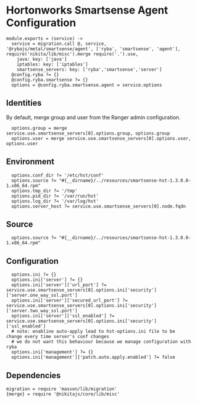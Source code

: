 
# Hortonworks Smartsense Agent Configuration

    module.exports = (service) ->
      service = migration.call @, service, '@rybajs/metal/smartsense/agent', ['ryba', 'smartsense', 'agent'], require('nikita/lib/misc').merge require('.').use,
        java: key: ['java']
        iptables: key: ['iptables']
        smartsense_servers: key: ['ryba','smartsense','server']
      @config.ryba ?= {}
      @config.ryba.smartsense ?= {}
      options = @config.ryba.smartsense.agent = service.options

## Identities

By default, merge group and user from the Ranger admin configuration.

      options.group = merge service.use.smartsense_servers[0].options.group, options.group
      options.user = merge service.use.smartsense_servers[0].options.user, options.user

## Environment
      
      options.conf_dir ?= '/etc/hst/conf'
      options.source ?= "#{__dirname}/../resources/smartsense-hst-1.3.0.0-1.x86_64.rpm"
      options.tmp_dir ?= '/tmp'
      options.pid_dir ?= '/var/run/hst'
      options.log_dir ?= '/var/log/hst'
      options.server_host ?= service.use.smartsense_servers[0].node.fqdn

## Source

      options.source ?= "#{__dirname}/../resources/smartsense-hst-1.3.0.0-1.x86_64.rpm"

## Configuration

      options.ini ?= {}
      options.ini['server'] ?= {}
      options.ini['server']['url_port'] ?= service.use.smartsense_servers[0].options.ini['security']['server.one_way_ssl.port']
      options.ini['server']['secured_url_port'] ?= service.use.smartsense_servers[0].options.ini['security']['server.two_way_ssl.port']
      options.ini['server']['ssl_enabled'] ?= service.use.smartsense_servers[0].options.ini['security']['ssl_enabled']
      # note: enabline auto-apply lead to hst-options.ini file to be change every time server's conf changes
      # we do not want this behaviour because we manage configuration with ryba
      options.ini['management'] ?= {}
      options.ini['management']['patch.auto.apply.enabled'] ?= false

## Dependencies

    migration = require 'masson/lib/migration'
    {merge} = require '@nikitajs/core/lib/misc'
